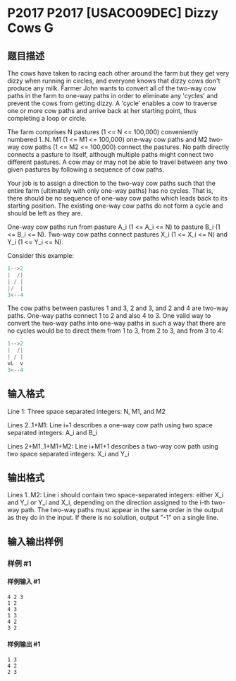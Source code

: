 # P2017 P2017 [USACO09DEC] Dizzy Cows G

## 题目描述

The cows have taken to racing each other around the farm but they get very dizzy when running in circles, and everyone knows that dizzy cows don't produce any milk. Farmer John wants to convert all of the two-way cow paths in the farm to one-way paths in order to eliminate any 'cycles' and prevent the cows from getting dizzy.  A 'cycle' enables a cow to traverse one or more cow paths and arrive back at her starting point, thus completing a loop or circle.

The farm comprises N pastures (1 <= N <= 100,000) conveniently numbered 1..N. M1 (1 <= M1 <= 100,000) one-way cow paths and M2 two-way cow paths (1 <= M2 <= 100,000) connect the pastures. No path directly connects a pasture to itself, although multiple paths might connect two different pastures. A cow may or may not be able to travel between any two given pastures by following a sequence of cow paths.

Your job is to assign a direction to the two-way cow paths such that the entire farm (ultimately with only one-way paths) has no cycles. That is, there should be no sequence of one-way cow paths which leads back to its starting position. The existing one-way cow paths do not form a cycle and should be left as they are.

One-way cow paths run from pasture A\_i (1 <= A\_i <= N) to pasture B\_i (1 <= B\_i <= N). Two-way cow paths connect pastures X\_i (1 <= X\_i <= N) and Y\_i (1 <= Y\_i <= N).

Consider this example:

```cpp
1-->2 
|  /| 
| / | 
|/  | 
3<--4 
```
The cow paths between pastures 1 and 3, 2 and 3, and 2 and 4 are two-way paths. One-way paths connect 1 to 2 and also 4 to 3. One valid way to convert the two-way paths into one-way paths in such a way that there are no cycles would be to direct them from 1 to 3, from 2 to 3, and from 3 to 4:

```cpp
1-->2 
|  /| 
| / | 
vL  v 
3<--4 
```


## 输入格式

Line 1: Three space separated integers: N, M1, and M2

Lines 2..1+M1: Line i+1 describes a one-way cow path using two space separated integers: A_i and B_i

Lines 2+M1..1+M1+M2: Line i+M1+1 describes a two-way cow path using two space separated integers: X_i and Y_i

## 输出格式

Lines 1..M2: Line i should contain two space-separated integers: either X_i and Y_i or Y_i and X_i, depending on the direction assigned to the i-th two-way path. The two-way paths must appear in the same order in the output as they do in the input. If there is no solution, output "-1" on a single line.

## 输入输出样例

### 样例 #1

#### 样例输入 #1

```
4 2 3
1 2
4 3
1 3
4 2
3 2
```

#### 样例输出 #1

```
1 3
4 2
2 3
```
